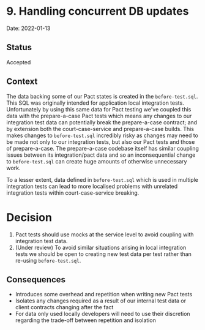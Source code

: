 # 9. Handling concurrent DB updates

Date: 2022-01-13

## Status

Accepted

## Context

The data backing some of our Pact states is created in the `before-test.sql`. This SQL was originally intended for application local integration tests. Unfortunately by using this same data for Pact testing we've coupled this data with the prepare-a-case Pact tests which means any changes to our integration test data can potentially break the prepare-a-case contract; and by extension both the court-case-service and prepare-a-case builds. This makes changes to `before-test.sql` incredibly risky as changes may need to be made not only to our integration tests, but also our Pact tests and those of prepare-a-case. The prepare-a-case codebase itself has similar coupling issues between its integration/pact data and so an inconsequential change to `before-test.sql` can create huge amounts of otherwise unnecessary work.

To a lesser extent, data defined in `before-test.sql` which is used in multiple integration tests can lead to more localised problems with unrelated integration tests within court-case-service breaking.

# Decision

1. Pact tests should use mocks at the service level to avoid coupling with integration test data. 
2. (Under review) To avoid similar situations arising in local integration tests we should be open to creating new test data per test rather than re-using `before-test.sql`.

## Consequences

- Introduces some overhead and repetition when writing new Pact tests
- Isolates any changes required as a result of our internal test data or client contracts changing after the fact
- For data only used locally developers will need to use their discretion regarding the trade-off between repetition and isolation
